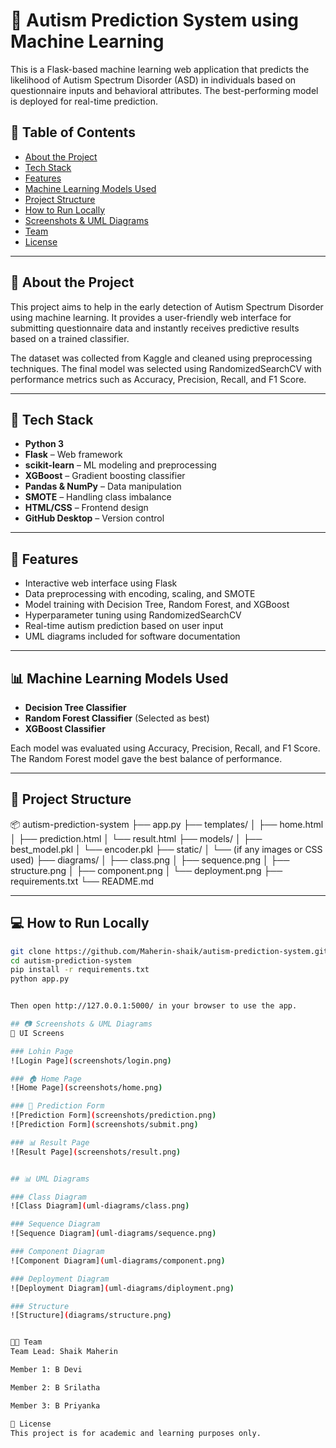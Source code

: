 # 🧠 Autism Prediction System using Machine Learning

This is a Flask-based machine learning web application that predicts the likelihood of Autism Spectrum Disorder (ASD) in individuals based on questionnaire inputs and behavioral attributes. The best-performing model is deployed for real-time prediction.

## 📌 Table of Contents

- [About the Project](#about-the-project)
- [Tech Stack](#tech-stack)
- [Features](#features)
- [Machine Learning Models Used](#machine-learning-models-used)
- [Project Structure](#project-structure)
- [How to Run Locally](#how-to-run-locally)
- [Screenshots & UML Diagrams](#screenshots--uml-diagrams)
- [Team](#team)
- [License](#license)

---

## 📖 About the Project

This project aims to help in the early detection of Autism Spectrum Disorder using machine learning. It provides a user-friendly web interface for submitting questionnaire data and instantly receives predictive results based on a trained classifier.

The dataset was collected from Kaggle and cleaned using preprocessing techniques. The final model was selected using RandomizedSearchCV with performance metrics such as Accuracy, Precision, Recall, and F1 Score.

---

## 🧰 Tech Stack

- **Python 3**
- **Flask** – Web framework
- **scikit-learn** – ML modeling and preprocessing
- **XGBoost** – Gradient boosting classifier
- **Pandas & NumPy** – Data manipulation
- **SMOTE** – Handling class imbalance
- **HTML/CSS** – Frontend design
- **GitHub Desktop** – Version control

---

## 🌟 Features

- Interactive web interface using Flask
- Data preprocessing with encoding, scaling, and SMOTE
- Model training with Decision Tree, Random Forest, and XGBoost
- Hyperparameter tuning using RandomizedSearchCV
- Real-time autism prediction based on user input
- UML diagrams included for software documentation

---

## 📊 Machine Learning Models Used

- **Decision Tree Classifier**
- **Random Forest Classifier** (Selected as best)
- **XGBoost Classifier**

Each model was evaluated using Accuracy, Precision, Recall, and F1 Score. The Random Forest model gave the best balance of performance.

---

## 📁 Project Structure

📦 autism-prediction-system ├── app.py ├── templates/ │ ├── home.html │ ├── prediction.html │ └── result.html ├── models/ │ ├── best_model.pkl │ └── encoder.pkl ├── static/ │ └── (if any images or CSS used) ├── diagrams/ │ ├── class.png │ ├── sequence.png │ ├── structure.png │ ├── component.png │ └── deployment.png ├── requirements.txt └── README.md


---

## 💻 How to Run Locally

```bash
git clone https://github.com/Maherin-shaik/autism-prediction-system.git
cd autism-prediction-system
pip install -r requirements.txt
python app.py


Then open http://127.0.0.1:5000/ in your browser to use the app.

## 📷 Screenshots & UML Diagrams
🎨 UI Screens

### Lohin Page
![Login Page](screenshots/login.png)

### 🏠 Home Page
![Home Page](screenshots/home.png)

### 📝 Prediction Form
![Prediction Form](screenshots/prediction.png)
![Prediction Form](screenshots/submit.png)

### 📊 Result Page
![Result Page](screenshots/result.png)


## 📊 UML Diagrams

### Class Diagram
![Class Diagram](uml-diagrams/class.png)

### Sequence Diagram
![Sequence Diagram](uml-diagrams/sequence.png)

### Component Diagram
![Component Diagram](uml-diagrams/component.png)

### Deployment Diagram
![Deployment Diagram](uml-diagrams/diployment.png)

### Structure
![Structure](diagrams/structure.png)


👨‍💻 Team
Team Lead: Shaik Maherin

Member 1: B Devi

Member 2: B Srilatha

Member 3: B Priyanka

📄 License
This project is for academic and learning purposes only.
